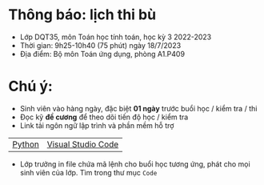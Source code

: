 # Thông báo: lịch thi bù
* Lớp DQT35, môn Toán học tính toán, học kỳ 3 2022-2023
* Thời gian: 9h25-10h40 (75 phút) ngày 18/7/2023
* Địa điểm: Bộ môn Toán ứng dụng, phòng A1.P409

# Chú ý:
   * Sinh viên vào hàng ngày, đặc biệt **01 ngày** trước buổi học / kiểm tra / thi
   * Đọc kỹ **đề cương** để theo dõi tiến độ học / kiểm tra
   * Link tải ngôn ngữ lập trình và phần mềm hỗ trợ
<table align="center">
  <tr>
    <td><a href="https://www.python.org/downloads/"> Python </a></td>
    <td><a href="https://code.visualstudio.com/download"> Visual Studio Code </a></td>
  </tr>
</table>

  * Lớp trưởng in file chứa mã lệnh cho buổi học tương ứng, phát cho mọi sinh viên của lớp. Tìm trong thư mục `Code`

